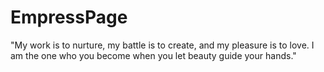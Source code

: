 # EmpressPage
"My work is to nurture, my battle is to create, and my pleasure is to love. I am the one who you become when you let beauty guide your hands."
